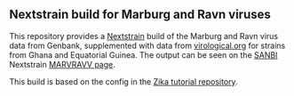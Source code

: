 ## Nextstrain build for Marburg and Ravn viruses

This repository provides a [Nextstrain](https://nextstrain.org) build of the Marburg and Ravn virus data from Genbank,
supplemented with data from [virological.org](https://virological.org) for strains from Ghana and Equatorial Guinea.
The output can be seen on the [SANBI](https://www.sanbi.ac.za) Nextstrain [MARVRAVV page](https://nextstrain.sanbi.ac.za/marvravv).

This build is based on the config in the [Zika tutorial repository](https://github.com/nextstrain/zika-tutorial).
